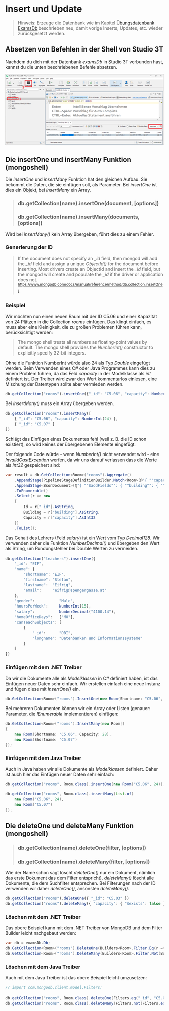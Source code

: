 # Insert und Update

> Hinweis: Erzeuge die Datenbank wie im Kapitel [Übungsdatenbank ExamsDb](03_MongoDb_Examsdb.md#erstellen-der-datenbank)
> beschrieben neu, damit vorige Inserts, Updates, etc. wieder zurückgesetzt werden. 

## Absetzen von Befehlen in der Shell von Studio 3T

Nachdem du dich mit der Datenbank *examsDb* in Studio 3T verbunden hast, kannst du die unten
beschriebenen Befehle absetzen.

![](studio3t_shell_2122.png)

## Die insertOne und insertMany Funktion (mongoshell)

Die *insertOne* und *insertMany* Funktion hat den gleichen Aufbau. Sie bekommt die Daten, die
sie einfügen soll, als Parameter. Bei *insertOne* ist dies ein Objekt, bei *insertMany* ein Array.

> ### db.getCollection(name).insertOne(document, [options])
> ### db.getCollection(name).insertMany(documents, [options])

Wird bei *insertMany()* kein Array übergeben, führt dies zu einem Fehler.

### Generierung der ID

> If the document does not specify an *_id* field, then mongod will add the *_id* field and assign a 
> unique *ObjectId()* for the document before inserting. Most drivers create an ObjectId and insert 
> the *_id* field, but the mongod will create and populate the *_id* if the driver or application
> does not.
> <sup>https://www.mongodb.com/docs/manual/reference/method/db.collection.insertOne/</sup>

### Beispiel

Wir möchten nun einen neuen Raum mit der ID C5.06 und einer Kapazität von 24 Plätzen in die
Collection *rooms* einfügen. Das klingt einfach, es muss aber eine Kleinigkeit, die zu großen
Problemen führen kann, berücksichtigt werden:

> The mongo shell treats all numbers as floating-point values by default. The mongo shell provides 
> the *NumberInt()* constructor to explicitly specify 32-bit integers.

Ohne die Funktion NumberInt würde also 24 als Typ *Double* eingefügt werden. Beim Verwenden
eines C# oder Java Programmes kann dies zu einem Problem führen, da das Feld *capacity* in der
Modelklasse als *int* definiert ist. Der Treiber wird zwar den Wert kommentarlos einlesen,
eine Mischung der Datentypen sollte aber vermieden werden.

```javascript
db.getCollection("rooms").insertOne({"_id": "C5.06", "capacity": NumberInt(24)});
```
Bei *insertMany()* muss ein Array übergeben werden.

```javascript
db.getCollection("rooms").insertMany([
    { "_id": "C5.06", "capacity": NumberInt(24) },
    { "_id": "C5.07" }
])
```

Schlägt das Einfügen eines Dokumentes fehl (weil z. B. die ID schon existiert), so wird keines
der übergebenen Elemente eingefügt.

Der folgende Code würde - wenn *NumberInt()* nicht verwendet wird - eine *InvalidCastException* werfen,
da wir uns darauf verlassen dass die Werte als *Int32* gespeichert sind:

```c#
var result = db.GetCollection<Room>("rooms").Aggregate()
    .AppendStage(PipelineStageDefinitionBuilder.Match<Room>(@"{ ""capacity"": { ""$exists"": { ""capacity"": true } } }"))
    .AppendStage<BsonDocument>(@"{ ""$addFields"": { ""building"": { ""$substr"": [""$_id"", 0, 1] } } }")
    .ToEnumerable()
    .Select(r => new
    {
        Id = r["_id"].AsString,
        Building = r["building"].AsString,
        Capacity = r["capacity"].AsInt32
    })
    .ToList();
```

Das Gehalt des Lehrers (Feld *salary*) ist ein Wert vom Typ *Decimal128*. Wir verwenden daher
die Funktion *NumberDecimal()* und übergeben den Wert als String, um Rundungsfehler bei
Double Werten zu vermeiden.

```javascript
db.getCollection("teachers").insertOne({
    "_id": "EIF",
    "name": {
        "shortname": "EIF",
        "firstname": "Stefan",
        "lastname":  "Eifrig",
        "email":     "eifrig@spengergasse.at"
    },
    "gender":           "Male",
    "hoursPerWeek":     NumberInt(15),
    "salary":           NumberDecimal("4100.14"),
    "homeOfficeDays":   ["MO"],
    "canTeachSubjects": [
        {
            "_id":      "DBI",
            "longname": "Datenbanken und Informationssysteme"
        }
    ]
})
```

### Einfügen mit dem .NET Treiber

Da wir die Dokumente alle als *Modelklassen* in C# definiert haben, ist das Einfügen neuer
Daten sehr einfach. Wir erstellen einfach eine neue Instanz und fügen diese mit *InsertOne()* ein.

```c#
db.GetCollection<Room>("rooms").InsertOne(new Room(Shortname: "C5.06", Capacity: 24));
```

Bei mehreren Dokumenten können wir ein Array oder Listen (genauer: Parameter, die *IEnumerable<T>*
implementieren) einfügen:

```c#
db.GetCollection<Room>("rooms").InsertMany(new Room[]
{
    new Room(Shortname: "C5.06", Capacity: 28),
    new Room(Shortname: "C5.07")
});
```

### Einfügen mit dem Java Treiber

Auch in Java haben wir alle Dokumente als *Modelklassen* definiert. Daher ist auch hier das
Einfügen neuer Daten sehr einfach:

```java
db.getCollection("rooms", Room.class).insertOne(new Room("C5.06", 24));
```

```java
db.getCollection("rooms", Room.class).insertMany(List.of(
    new Room("C5.06", 24),
    new Room("C5.07")
));
```

## Die deleteOne und deleteMany Funktion (mongoshell)

> ### db.getCollection(name).deleteOne(filter, [options])
> ### db.getCollection(name).deleteMany(filter, [options])

Wie der Name schon sagt löscht *deleteOne()* nur ein Dokument, nämlich das erste Dokument das dem
Filter entspricht). *deleteMany()* löscht alle Dokumente, die dem Suchfilter entsprechen.
Bei Filterungen nach der ID verwenden wir daher *deleteOne()*, ansonsten *deleteMany()*.

```javascript
db.getCollection("rooms").deleteOne({ "_id": "C5.03" })
db.getCollection("rooms").deleteMany({ "capacity": { "$exists": false } })
```

### Löschen mit dem .NET Treiber

Das obere Beispiel kann mit dem .NET Treiber von MongoDB und dem Filter Builder leicht
nachgebaut werden:

```c#
var db = examsDb.Db;
db.GetCollection<Room>("rooms").DeleteOne(Builders<Room>.Filter.Eq(r => r.Shortname, "C5.03"));
db.GetCollection<Room>("rooms").DeleteMany(Builders<Room>.Filter.Not(Builders<Room>.Filter.Exists(r => r.Capacity)));
```

### Löschen mit dem Java Treiber

Auch mit dem Java Treiber ist das obere Beispiel leicht umzusetzen:

```java
// import com.mongodb.client.model.Filters;

db.getCollection("rooms", Room.class).deleteOne(Filters.eq("_id", "C5.03"));
db.getCollection("rooms", Room.class).deleteMany(Filters.not(Filters.exists("capacity")));
```

